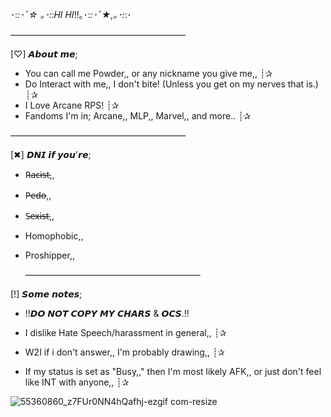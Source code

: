 ･:*:･ﾟ☆ ｡･:*:𝐻𝐼 𝐻𝐼!!｡･:*:･ﾟ★,｡･:*:･

————————————————————

[♡] 𝘼𝙗𝙤𝙪𝙩 𝙢𝙚;

- You can call me Powder,, or any nickname you give me,, ┊✰
- Do Interact with me,, I don't bite! (Unless you get on my nerves that is.) ┊✰
- I Love Arcane RPS! ┊✰
- Fandoms I'm in; Arcane,, MLP,, Marvel,, and more.. ┊✰ 

————————————————————

[✖] 𝘿𝙉𝙄 𝙞𝙛 𝙮𝙤𝙪'𝙧𝙚;
                                                          
- R̶a̶c̶i̶s̶t̶,,      
- P̶e̶d̶o̶,,        
- S̶e̶x̶i̶s̶t̶,,        
- Homophobic,,  
- Proshipper,,  

  ————————————————————

[!] 𝙎𝙤𝙢𝙚 𝙣𝙤𝙩𝙚𝙨;

- !!𝘿𝙊 𝙉𝙊𝙏 𝘾𝙊𝙋𝙔 𝙈𝙔 𝘾𝙃𝘼𝙍𝙎 & 𝙊𝘾𝙎.!!
 
- I dislike Hate Speech/harassment in general,, ┊✰
- W2I if i don't answer,, I'm probably drawing,, ┊✰ 
- If my status is set as "Busy,," then I'm most likely AFK,, or just don't feel like INT with anyone,, ┊✰

![55360860_z7FUr0NN4hQafhj-ezgif com-resize](https://github.com/user-attachments/assets/056b5806-6991-42af-a8e2-02c45dd6067e)



